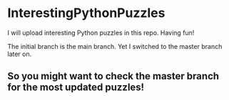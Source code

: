 # InterestingPythonPuzzles
I will upload interesting Python puzzles in this repo. Having fun!

The initial branch is the main branch. Yet I switched to the master branch later on. 
## So you might want to check the master branch for the most updated puzzles!
